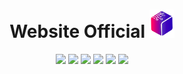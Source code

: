 <h1 align="center">Website Official <img src="https://raw.githubusercontent.com/SwiTech-Web/SwiTech.Website-Official/master/.github/UI_ASSETS/Switech-logo.png?sanitize=true" width="40" /></h1>

<p align="center">
    <a href="https://github.com/SwiTech-Web/SwiTech.Website-Official/issues"><img src="https://img.shields.io/github/issues/SwiTech-Web/SwiTech.Website-Official.svg?style=popout" /></a>
    <a href="https://github.com/SwiTech-Web/SwiTech.Website-Official/blob/master/LICENSE"><img src="https://img.shields.io/github/license/SwiTech-Web/SwiTech.Website-Official.svg?style=popout&?cacheSeconds=60" /></a>
    <a href="https://github.com/SwiTech-Web/SwiTech.Website-Official/pulse"><img src="https://img.shields.io/github/repo-size/SwiTech-Web/SwiTech.Website-Official.svg?style=popout" /></a>
    <a href="https://github.com/SwiTech-Web/SwiTech.Website-Official/commits/master"><img src="https://img.shields.io/github/last-commit/SwiTech-Web/SwiTech.Website-Official.svg?style=popout" /></a>
    <a href="https://github.com/SwiTech-Web/SwiTech.Website-Official/tree/master/src"><img src="https://img.shields.io/github/languages/top/SwiTech-Web/SwiTech.Website-Official.svg?style=popout" /></a>
    <a href="https://github.com/SwiTech-Web/SwiTech.Website-Official/graphs/contributors"><img src="https://img.shields.io/github/contributors/SwiTech-Web/SwiTech.Website-Official.svg?style=popout" /></a>
</p>
<br />
